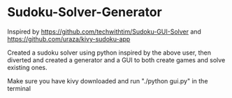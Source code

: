 # Sudoku-Solver-Generator
Inspired by https://github.com/techwithtim/Sudoku-GUI-Solver and https://github.com/uraza/kivy-sudoku-app

Created a sudoku solver using python inspired by the above user,  then diverted and created a generator and a GUI to both create games and solve existing ones.

Make sure you  have kivy downloaded and run "./python gui.py" in the terminal
